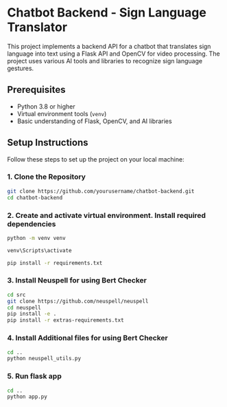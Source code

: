 # Chatbot Backend - Sign Language Translator

This project implements a backend API for a chatbot that translates sign language into text using a Flask API and OpenCV for video processing. The project uses various AI tools and libraries to recognize sign language gestures.

## Prerequisites

- Python 3.8 or higher
- Virtual environment tools (`venv`)
- Basic understanding of Flask, OpenCV, and AI libraries

## Setup Instructions

Follow these steps to set up the project on your local machine:

### 1. Clone the Repository

```bash
git clone https://github.com/yourusername/chatbot-backend.git
cd chatbot-backend
```

### 2. Create and activate virtual environment. Install required dependencies

```bash
python -m venv venv

venv\Scripts\activate

pip install -r requirements.txt
```

### 3. Install Neuspell for using Bert Checker

```bash
cd src
git clone https://github.com/neuspell/neuspell
cd neuspell
pip install -e .
pip install -r extras-requirements.txt
```

### 4. Install Additional files for using Bert Checker

```bash
cd ..
python neuspell_utils.py
```

### 5. Run flask app

```bash
cd ..
python app.py
```